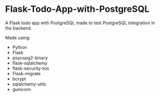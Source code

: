 # Flask-Todo-App-with-PostgreSQL
A Flask todo app with PostgreSQL made to test PostgreSQL integration in the backend.


Made using:
- Python
- Flask 
- psycopg2-binary
- flask-sqlalchemy
- flask-security-too
- Flask-migrate
- bcrypt
- sqlalchemy-utils
- gunicorn


